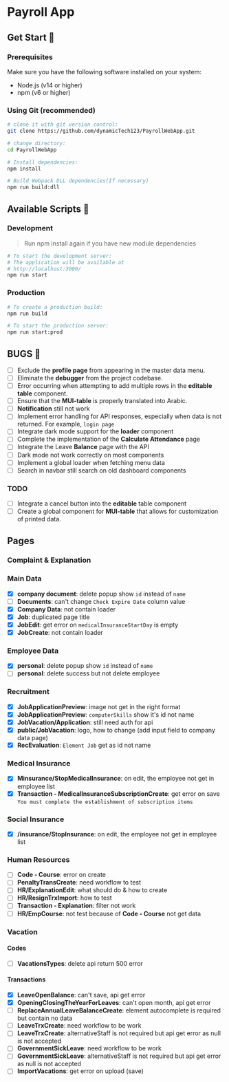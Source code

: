 
# Payroll App

## Get Start 🚀

### Prerequisites

Make sure you have the following software installed on your system:

- Node.js (v14 or higher)
- npm (v6 or higher)

### Using Git (recommended)

```bash
# clone it with git version control:
git clone https://github.com/dynamicTech123/PayrollWebApp.git

# change directory:
cd PayrollWebApp

# Install dependencies:
npm install

# Build Webpack DLL dependencies(If necessary)
npm run build:dll
```

## Available Scripts 🤖

### Development

> Run npm install again if you have new module dependencies

```bash
# To start the development server:
# The application will be available at
# http://localhost:3000/
npm run start
```

### Production

```bash
# To create a production build:
npm run build

# To start the production server:
npm run start:prod
```

## BUGS 🐛

- [ ] Exclude the **profile page** from appearing in the master data menu.
- [ ] Eliminate the **debugger** from the project codebase.
- [ ] Error occurring when attempting to add multiple rows in the **editable table** component.
- [ ] Ensure that the **MUI-table** is properly translated into Arabic.
- [ ] **Notification** still not work
- [ ] Implement error handling for API responses, especially when data is not returned. For example, `login page`
- [ ] Integrate dark mode support for the **loader** component
- [ ] Complete the implementation of the **Calculate Attendance** page
- [ ] Integrate the Leave **Balance** page with the API
- [ ] Dark mode not work correctly on most components
- [ ] Implement a global loader when fetching menu data
- [ ] Search in navbar still search on old dashboard components

### TODO

- [ ] Integrate a cancel button into the **editable** table component
- [ ] Create a global component for **MUI-table** that allows for customization of printed data.

## Pages

### Complaint & Explanation

### Main Data

- [x] **company document**: delete popup show `id` instead of `name`
- [ ] **Documents**: can't change `Check Expire Date` column value
- [x] **Company Data**: not contain loader
- [x] **Job**: duplicated page title
- [x] **JobEdit**: get error on `medicalInsuranceStartDay` is empty
- [x] **JobCreate**: not contain loader

### Employee Data

- [x] **personal**: delete popup show `id` instead of `name`
- [ ] **personal**: delete success but not delete employee

### Recruitment

- [x] **JobApplicationPreview**: image not get in the right format
- [x] **JobApplicationPreview**: `computerSkills` show it's id not name
- [x] **JobVacation/Application**: still need auth for api
- [x] **public/JobVacation**: logo, how to change (add input field to company data page)
- [x] **RecEvaluation**: `Element Job` get as id not name

### Medical Insurance

- [x] **Minsurance/StopMedicalInsurance**: on edit, the employee not get in employee list
- [x] **Transaction - MedicalInsuranceSubscriptionCreate**: get error on save `You must complete the establishment of subscription items
`

### Social Insurance

- [x] **/insurance/StopInsurance**: on edit, the employee not get in employee list

### Human Resources

- [ ] **Code - Course**: error on create
- [ ] **PenaltyTransCreate**: need workflow to test
- [ ] **HR/ExplanationEdit**: what should do & how to create
- [ ] **HR/ResignTrxImport**: how to test
- [ ] **Transaction - Explanation**: filter not work
- [ ] **HR/EmpCourse**: not test because of **Code - Course** not get data

### Vacation

#### Codes

- [ ] **VacationsTypes**: delete api return 500 error

#### Transactions

- [x] **LeaveOpenBalance**: can't save, api get error
- [x] **OpeningClosingTheYearForLeaves**: can't open month, api get error
- [ ] **ReplaceAnnualLeaveBalanceCreate**: element autocomplete is required but contain no data
- [ ] **LeaveTrxCreate**: need workflow to be work
- [ ] **LeaveTrxCreate**: alternativeStaff is not required but api get error as null is not accepted
- [ ] **GovernmentSickLeave**: need workflow to be work
- [ ] **GovernmentSickLeave**: alternativeStaff is not required but api get error as null is not accepted
- [ ] **ImportVacations**: get error on upload (save)
